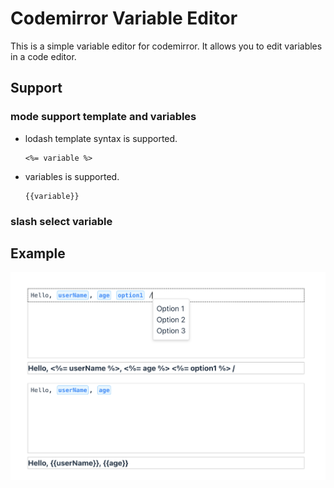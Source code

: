# Codemirror Variable Editor

This is a simple variable editor for codemirror. It allows you to edit variables in a code editor.

## Support

### mode support template and variables

- lodash template syntax is supported.
  ```
  <%= variable %>
  ```

- variables is supported.
  ```
  {{variable}}
  ```

### slash select variable

## Example

![example](./example.png)

